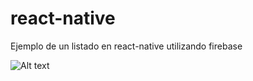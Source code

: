 # react-native
Ejemplo de un listado en react-native utilizando firebase

![Alt text](https://cloud.githubusercontent.com/assets/4942140/18817729/6a8cbe7a-832d-11e6-956a-73b41d4f88dc.png "react-native")
